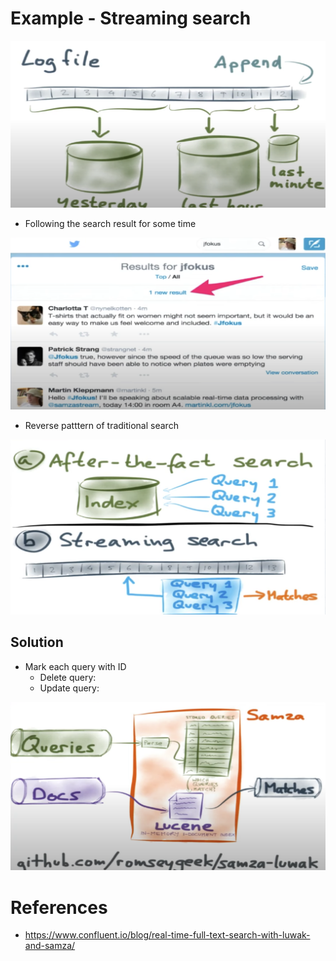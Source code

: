 
# Example - Streaming search

![](../.gitbook/assets/samza_twitter_datamodel.png)

* Following the search result for some time

![](../.gitbook/assets/samza_twitter_newsearchresult.png)

* Reverse patttern of traditional search

![](../.gitbook/assets/samza_stream_search.png)

## Solution
* Mark each query with ID
  * Delete query:
  * Update query: 

![](../.gitbook/assets/samza_stream_solution.png)

# References
* https://www.confluent.io/blog/real-time-full-text-search-with-luwak-and-samza/